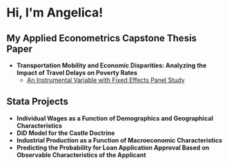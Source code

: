 <h1>Hi, I'm Angelica!</h1>

<h2> My Applied Econometrics Capstone Thesis Paper</h2>

- <b> Transportation Mobility and Economic Disparities: Analyzing the Impact of Travel Delays on Poverty Rates </b>
  - <a href="https://github.com/04ngelica/AppliedEconometricsThesis">An Instrumental Variable with Fixed Effects Panel Study</a>

<h2> Stata Projects </h2>

- <b> Individual Wages as a Function of Demographics and Geographical Characteristics </b>
- <b> DiD Model for the Castle Doctrine </b>
- <b> Industrial Production as a Function of Macroeconomic Characteristics </b>
- <b> Predicting the Probability for Loan Application Approval Based on Observable Characteristics of the Applicant </b>



<!--
**04ngelica/04ngelica** is a ✨ _special_ ✨ repository because its `README.md` (this file) appears on your GitHub profile.

Here are some ideas to get you started:

- 🔭 I’m currently working on ...
- 🌱 I’m currently learning ...
- 👯 I’m looking to collaborate on ...
- 🤔 I’m looking for help with ...
- 💬 Ask me about ...
- 📫 How to reach me: ...
- 😄 Pronouns: ...
- ⚡ Fun fact: ...
-->
